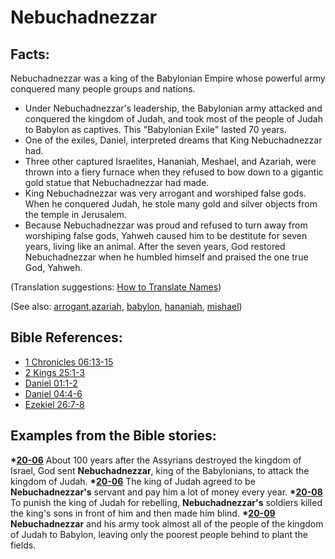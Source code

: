 # Nebuchadnezzar #

## Facts: ##

Nebuchadnezzar was a king of the Babylonian Empire whose powerful army conquered many people groups and nations.

* Under Nebuchadnezzar's leadership, the Babylonian army attacked and conquered the kingdom of Judah, and took most of the people of Judah to Babylon as captives. This "Babylonian Exile" lasted 70 years.
* One of the exiles, Daniel, interpreted dreams that King Nebuchadnezzar had.
* Three other captured Israelites, Hananiah, Meshael, and Azariah, were thrown into a fiery furnace when they refused to bow down to a gigantic gold statue that Nebuchadnezzar had made.
* King Nebuchadnezzar was very arrogant and worshiped false gods. When he conquered Judah, he stole many gold and silver objects from the temple in Jerusalem.
* Because Nebuchadnezzar was proud and refused to turn away from worshiping false gods, Yahweh caused him to be destitute for seven years, living like an animal. After the seven years, God restored Nebuchadnezzar when he humbled himself and praised the one true God, Yahweh.

(Translation suggestions: [How to Translate Names](https://git.door43.org/Door43/en-ta-translate-vol1/src/master/content/translate_names.md))

(See also: [arrogant](../other/arrogant.md),[azariah](../other/azariah.md), [babylon](../other/babylon.md), [hananiah](../other/hananiah.md), [mishael](../other/mishael.md))

## Bible References: ##

* [1 Chronicles 06:13-15](https://door43.org/en/bible/notes/1ch/06/13)
* [2 Kings 25:1-3](https://door43.org/en/bible/notes/2ki/25/01)
* [Daniel 01:1-2](https://door43.org/en/bible/notes/dan/01/01)
* [Daniel 04:4-6](https://door43.org/en/bible/notes/dan/04/04)
* [Ezekiel 26:7-8](https://door43.org/en/bible/notes/ezk/26/07)

## Examples from the Bible stories: ##

  __*[20-06](https://door43.org/en/obs/notes/frames/20-06)__ About 100 years after the Assyrians destroyed the kingdom of Israel, God sent __Nebuchadnezzar__, king of the Babylonians, to attack the kingdom of Judah.
  __*[20-06](https://door43.org/en/obs/notes/frames/20-06)__ The king of Judah agreed to be __Nebuchadnezzar's__ servant and pay him a lot of money every year.
  __*[20-08](https://door43.org/en/obs/notes/frames/20-08)__  To punish the king of Judah for rebelling, __Nebuchadnezzar's__ soldiers killed the king's sons in front of him and then made him blind.
  __*[20-09](https://door43.org/en/obs/notes/frames/20-09)__ __Nebuchadnezzar__ and his army took almost all of the people of the kingdom of Judah to Babylon, leaving only the poorest people behind to plant the fields.



